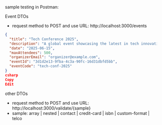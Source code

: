 sample testing in Postman:

Event DTOs
- request method to POST and use URL: http://localhost:3000/events
```json
{
  "title": "Tech Conference 2025",
  "description": "A global event showcasing the latest in tech innovations, speakers, and workshops.",
  "date": "2025-06-15",
  "maxAttendees": 500,
  "organizerEmail": "organizer@example.com",
  "eventId": "3d1d2e13-9fba-4c3a-90fc-16d31dbfd5bb",
  "eventCode": "tech-conf-2025"
}
csharp
Copy
Edit
```

other DTOs
- request method to POST and use URL: http://localhost:3000/validate/{sample}
- sample: array | nested | contact | credit-card | isbn | custom-format | telco 
